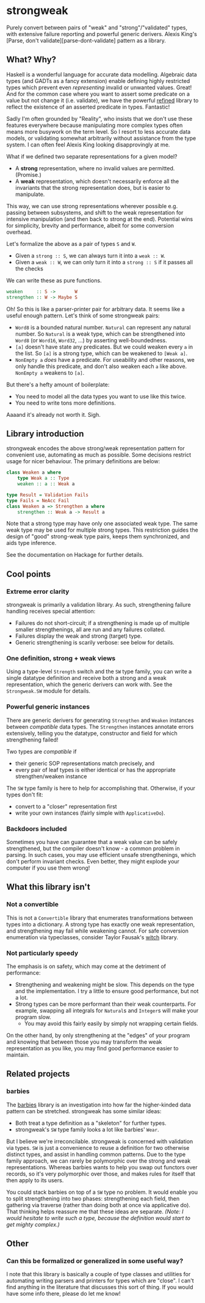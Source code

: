 [lib-refined-hackage]: https://hackage.haskell.org/package/refined
[lib-barbies-hackage]: https://hackage.haskell.org/package/barbies

# strongweak
Purely convert between pairs of "weak" and "strong"/"validated" types, with
extensive failure reporting and powerful generic derivers. Alexis King's [Parse,
don't validate][parse-dont-validate] pattern as a library.

## What? Why?
[refined-blog]: http://nikita-volkov.github.io/refined/

Haskell is a wonderful language for accurate data modelling. Algebraic data
types (and GADTs as a fancy extension) enable defining highly restricted types
which prevent even *representing* invalid or unwanted values. Great! And for the
common case where you want to assert some predicate on a value but not change it
(i.e. validate), we have the powerful [refined][refined-blog] library to reflect
the existence of an asserted predicate in types. Fantastic!

Sadly I'm often grounded by "Reality", who insists that we don't use these
features everywhere because manipulating more complex types often means more
busywork on the term level. So I resort to less accurate data models, or
validating somewhat arbitrarily without assistance from the type system. I can
often feel Alexis King looking disapprovingly at me.

What if we defined two separate representations for a given model?

  * A **strong** representation, where no invalid values are permitted.
    (Promise.)
  * A **weak** representation, which doesn't necessarily enforce all the
    invariants that the strong representation does, but is easier to manipulate.

This way, we can use strong representations wherever possible e.g. passing
between subsystems, and shift to the weak representation for intensive
manipulation (and then back to strong at the end). Potential wins for
simplicity, brevity and performance, albeit for some conversion overhead.

Let's formalize the above as a pair of types `S` and `W`.

  * Given a `strong :: S`, we can always turn it into a `weak :: W`.
  * Given a `weak :: W`, we can only turn it into a `strong :: S` if it passes
    all the checks

We can write these as pure functions.

```haskell
weaken     :: S ->       W
strengthen :: W -> Maybe S
```

Oh! So this is like a parser-printer pair for arbitrary data. It seems like a
useful enough pattern. Let's think of some strongweak pairs:

  * `Word8` is a bounded natural number. `Natural` can represent any natural
    number. So `Natural` is a weak type, which can be strengthened into `Word8`
    (or `Word16`, `Word32`, ...) by asserting well-boundedness.
  * `[a]` doesn't have state any predicates. But we could weaken every `a` in
    the list. So `[a]` is a strong type, which can be weakened to `[Weak a]`.
  * `NonEmpty a` *does* have a predicate. For useability and other reasons, we
    only handle this predicate, and don't also weaken each `a` like above.
    `NonEmpty a` weakens to `[a]`.

But there's a hefty amount of boilerplate:

  * You need to model all the data types you want to use like this twice.
  * You need to write tons more definitions.

Aaaand it's already not worth it. Sigh.

## Library introduction
strongweak encodes the above strong/weak representation pattern for convenient
use, automating as much as possible. Some decisions restrict usage for nicer
behaviour. The primary definitions are below:

```haskell
class Weaken a where
    type Weak a :: Type
    weaken :: a :: Weak a

type Result = Validation Fails
type Fails = NeAcc Fail
class Weaken a => Strengthen a where
    strengthen :: Weak a -> Result a
```

Note that a strong type may have only one associated weak type. The same weak
type may be used for multiple strong types. This restriction guides the design
of "good" strong-weak type pairs, keeps them synchronized, and aids type
inference.

See the documentation on Hackage for further details.

## Cool points
### Extreme error clarity
strongweak is primarily a validation library. As such, strengthening failure
handling receives special attention:

  * Failures do not short-circuit; if a strengthening is made up of multiple
    smaller strengthenings, all are run and any failures collated.
  * Failures display the weak and strong (target) type.
  * Generic strengthening is scarily verbose: see below for details.

### One definition, strong + weak views
Using a type-level `Strength` switch and the `SW` type family, you can write a
single datatype definition and receive both a strong and a weak representation,
which the generic derivers can work with. See the `Strongweak.SW` module for
details.

### Powerful generic instances
There are generic derivers for generating `Strengthen` and `Weaken` instances
between *compatible* data types. The `Strengthen` instances annotate errors
extensively, telling you the datatype, constructor and field for which
strengthening failed!

Two types are *compatible* if

  * their generic SOP representations match precisely, and
  * every pair of leaf types is either identical or has the appropriate
    strengthen/weaken instance

The `SW` type family is here to help for accomplishing that. Otherwise, if your
types don't fit:

  * convert to a "closer" representation first
  * write your own instances (fairly simple with `ApplicativeDo`).

### Backdoors included
Sometimes you have can guarantee that a weak value can be safely strengthened,
but the compiler doesn't know - a common problem in parsing. In such cases, you
may use efficient unsafe strengthenings, which don't perform invariant checks.
Even better, they might explode your computer if you use them wrong!

## What this library isn't
### Not a convertible
This is not a `Convertible` library that enumerates transformations between
types into a dictionary. A strong type has exactly one weak representation, and
strengthening may fail while weakening cannot. For safe conversion enumeration
via typeclasses, consider Taylor Fausak's
[witch](https://hackage.haskell.org/package/witch) library.

### Not particularly speedy
The emphasis is on safety, which may come at the detriment of performance:

  * Strengthening and weakening might be slow. This depends on the type and the
    implementation. I try a little to ensure good performance, but not a lot.
  * Strong types can be more performant than their weak counterparts. For
    example, swapping all integrals for `Natural`s and `Integer`s will make your
    program slow.
    * You may avoid this fairly easily by simply not wrapping certain fields.

On the other hand, by only strengthening at the "edges" of your program and
knowing that between those you may transform the weak representation as you
like, you may find good performance easier to maintain.

## Related projects
### barbies
The [barbies][lib-barbies-hackage] library is an investigation into how far the
higher-kinded data pattern can be stretched. strongweak has some similar ideas:

  * Both treat a type definition as a "skeleton" for further types.
  * strongweak's `SW` type family looks a lot like barbies' `Wear`.

But I believe we're irreconcilable. strongweak is concerned with validation via
types. `SW` is just a convenience to reuse a definition for two otherwise
distinct types, and assist in handling common patterns. Due to the type family
approach, we can rarely be polymorphic over the strong and weak representations.
Whereas barbies wants to help you swap out functors over records, so it's very
polymorphic over those, and makes rules for itself that then apply to its users.

You could stack barbies on top of a `SW` type no problem. It would enable you to
split strengthening into two phases: strengthening each field, then gathering
via traverse (rather than doing both at once via applicative do). That thinking
helps reassure me that these ideas are separate. *(Note: I would hesitate to
write such a type, because the definition would start to get mighty complex.)*

## Other
### Can this be formalized or generalized in some useful way?
I note that this library is basically a couple of type classes and utilities for
automating writing parsers and printers for types which are "close". I can't
find anything in the literature that discusses this sort of thing. If you would
have some info there, please do let me know!
